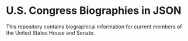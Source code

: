 # U.S. Congress Biographies in JSON

This repository contains biographical information for current members of the United States House and Senate.